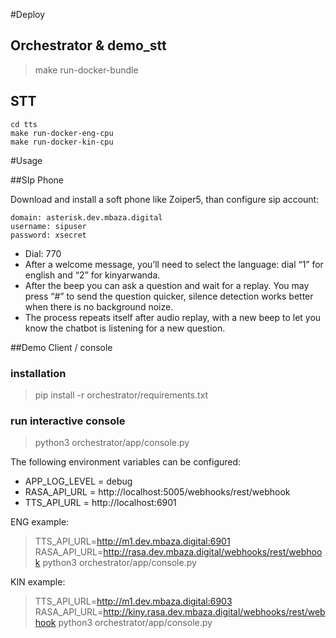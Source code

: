 #Deploy

## Orchestrator & demo_stt

> make run-docker-bundle

## STT

```
cd tts 
make run-docker-eng-cpu
make run-docker-kin-cpu 
```

#Usage

##SIp Phone

Download and install a soft phone like Zoiper5, than configure sip account:
```
domain: asterisk.dev.mbaza.digital
username: sipuser
password: xsecret
```

- Dial: 770
- After a welcome message, you’ll need to select the language: dial “1” for english and “2” for kinyarwanda.
- After the beep you can ask a question and wait for a replay. You may press “#” to send the question quicker, silence detection works better when there is no background noize. 
- The process repeats itself after audio replay, with a new beep to let you know the chatbot is listening for a new question. 

##Demo Client / console

### installation

> pip install -r orchestrator/requirements.txt

### run interactive console

> python3 orchestrator/app/console.py

The following environment variables can be configured: 
- APP_LOG_LEVEL  = debug 
- RASA_API_URL   = http://localhost:5005/webhooks/rest/webhook
- TTS_API_URL    = http://localhost:6901

ENG example:
> TTS_API_URL=http://m1.dev.mbaza.digital:6901 RASA_API_URL=http://rasa.dev.mbaza.digital/webhooks/rest/webhook python3 orchestrator/app/console.py

KIN example:
> TTS_API_URL=http://m1.dev.mbaza.digital:6903 RASA_API_URL=http://kiny.rasa.dev.mbaza.digital/webhooks/rest/webhook python3 orchestrator/app/console.py
